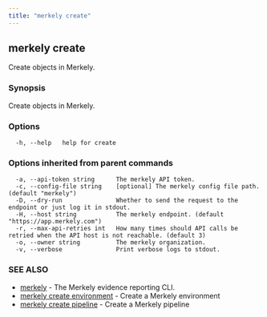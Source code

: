 ```yaml
---
title: "merkely create"
---
```


## merkely create

Create objects in Merkely.

### Synopsis

Create objects in Merkely.

### Options

```
  -h, --help   help for create
```

### Options inherited from parent commands

```
  -a, --api-token string      The merkely API token.
  -c, --config-file string    [optional] The merkely config file path. (default "merkely")
  -D, --dry-run               Whether to send the request to the endpoint or just log it in stdout.
  -H, --host string           The merkely endpoint. (default "https://app.merkely.com")
  -r, --max-api-retries int   How many times should API calls be retried when the API host is not reachable. (default 3)
  -o, --owner string          The merkely organization.
  -v, --verbose               Print verbose logs to stdout.
```

### SEE ALSO

* [merkely](/client_reference/merkely/)	 - The Merkely evidence reporting CLI.
* [merkely create environment](/client_reference/merkely_create_environment/)	 - Create a Merkely environment
* [merkely create pipeline](/client_reference/merkely_create_pipeline/)	 - Create a Merkely pipeline

